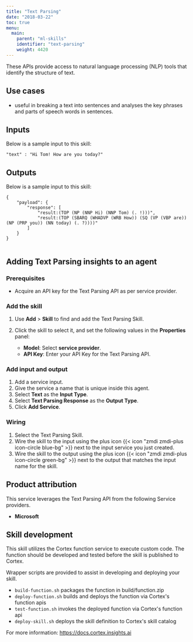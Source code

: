```yaml
---
title: "Text Parsing"
date: "2018-03-22"
toc: true
menu:
  main:
    parent: "ml-skills"
    identifier: "text-parsing"
    weight: 4420
---
```


These APIs provide access to natural language processing (NLP) tools that identify the structure of text.

## Use cases
- useful in breaking a text into sentences and analyses the key phrases and parts of speech words in sentences.


## Inputs
Below is a sample input to this skill:

```
"text" : "Hi Tom! How are you today?"

```


## Outputs
Below is a sample input to this skill:


```
{
    "payload": {
        "response": [
            "result:(TOP (NP (NNP Hi) (NNP Tom) (. !)))",
            "result:(TOP (SBARQ (WHADVP (WRB How)) (SQ (VP (VBP are)) (NP (PRP you)) (NN today) (. ?))))"
        ]
    }
}


```

## Adding Text Parsing insights to an agent
### Prerequisites
* Acquire an API key for the Text Parsing API as per service provider.

### Add the skill
1. Use **Add** > **Skill** to find and add the Text Parsing Skill.
2. Click the skill to select it, and set the following values in the **Properties** panel:
 
    * **Model**: Select **service provider**.
    * **API Key**: Enter your API Key for the Text Parsing API.

### Add input and output
1. Add a service input.
2. Give the service a name that is unique inside this agent.
3. Select **Text** as the **Input Type**.
4. Select **Text Parsing Response** as the **Output Type**.
5. Click **Add Service**.

### Wiring
1. Select the Text Parsing Skill.
2. Wire the skill to the input using the plus icon {{< icon "zmdi zmdi-plus icon-circle blue-bg" >}} next to the input service you just created.
3. Wire the skill to the output using the plus icon {{< icon "zmdi zmdi-plus icon-circle green-bg" >}} next to the output that matches the input name for the skill.

## Product attribution
This service leverages the Text Parsing API from the following Service providers.

* **Microsoft**

## Skill development
This skill utilizes the Cortex function service to execute custom code.
The function should be developed and tested before the skill is published to Cortex.
  
Wrapper scripts are provided to assist in developing and deploying your skill.
* `build-function.sh` packages the function in build/function.zip
* `deploy-function.sh` builds and deploys the function via Cortex's function apis
* `test-function.sh` invokes the deployed function via Cortex's function api
* `deploy-skill.sh` deploys the skill definition to Cortex's skill catalog

For more information: https://docs.cortex.insights.ai
